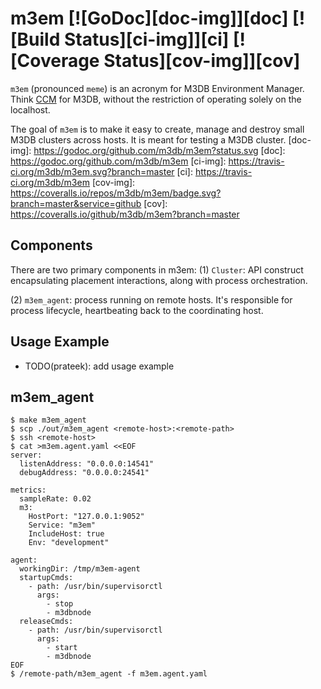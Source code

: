 m3em [![GoDoc][doc-img]][doc] [![Build Status][ci-img]][ci] [![Coverage Status][cov-img]][cov]
==============================================================================================

`m3em` (pronounced `meme`) is an acronym for M3DB Environment Manager. Think [CCM](https://github.com/pcmanus/ccm) for M3DB, without the restriction of operating solely on the localhost.

The goal of `m3em` is to make it easy to create, manage and destroy small M3DB clusters across hosts. It is meant for testing a M3DB cluster.
[doc-img]: https://godoc.org/github.com/m3db/m3em?status.svg
[doc]: https://godoc.org/github.com/m3db/m3em
[ci-img]: https://travis-ci.org/m3db/m3em.svg?branch=master
[ci]: https://travis-ci.org/m3db/m3em
[cov-img]: https://coveralls.io/repos/m3db/m3em/badge.svg?branch=master&service=github
[cov]: https://coveralls.io/github/m3db/m3em?branch=master


## Components
There are two primary components in m3em:
(1) `Cluster`: API construct encapsulating placement interactions, along with process orchestration.

(2) `m3em_agent`: process running on remote hosts. It's responsible for process lifecycle, heartbeating back to the coordinating host.

## Usage Example
- TODO(prateek): add usage example

## m3em_agent
```
$ make m3em_agent
$ scp ./out/m3em_agent <remote-host>:<remote-path>
$ ssh <remote-host>
$ cat >m3em.agent.yaml <<EOF
server:
  listenAddress: "0.0.0.0:14541"
  debugAddress: "0.0.0.0:24541"

metrics:
  sampleRate: 0.02
  m3:
    HostPort: "127.0.0.1:9052"
    Service: "m3em"
    IncludeHost: true
    Env: "development"

agent:
  workingDir: /tmp/m3em-agent
  startupCmds:
    - path: /usr/bin/supervisorctl
      args:
        - stop
        - m3dbnode
  releaseCmds:
    - path: /usr/bin/supervisorctl
      args:
        - start
        - m3dbnode
EOF
$ /remote-path/m3em_agent -f m3em.agent.yaml
```